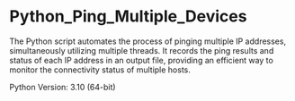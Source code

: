 # Python_Ping_Multiple_Devices

The Python script automates the process of pinging multiple IP addresses, simultaneously utilizing multiple threads. It records the ping results and status of each IP address in an output file, providing an efficient way to monitor the connectivity status of multiple hosts.

Python Version: 3.10 (64-bit)

